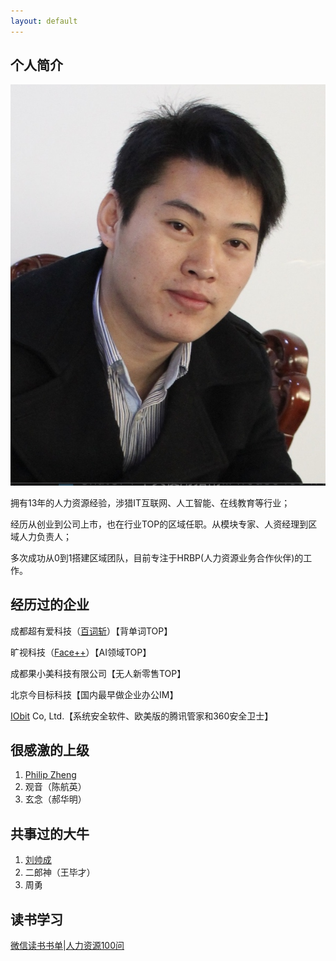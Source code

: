 ```yaml
---
layout: default
---
```


## 个人简介

<img class="profile-picture" src="sherlock.jpeg">

拥有13年的人力资源经验，涉猎IT互联网、人工智能、在线教育等行业；

经历从创业到公司上市，也在行业TOP的区域任职。从模块专家、人资经理到区域人力负责人；

多次成功从0到1搭建区域团队，目前专注于HRBP(人力资源业务合作伙伴)的工作。

## 经历过的企业

成都超有爱科技（[百词斩](https://www.baicizhan.com/)）【背单词TOP】

旷视科技（[Face++](https://www.megvii.com)）【AI领域TOP】

成都果小美科技有限公司【无人新零售TOP】

北京今目标科技【国内最早做企业办公IM】

[IObit](https://www.iobit.com) Co, Ltd.【系统安全软件、欧美版的腾讯管家和360安全卫士】


## 很感激的上级

1. [Philip Zheng](https://www.linkedin.com/in/philip-zheng-7b239813/)
2. 观音（陈航英）
3. 玄念（郝华明）

## 共事过的大牛

1. [刘帅成](http://www.liushuaicheng.org/)
2. 二郎神（王毕才）
3. 周勇

## 读书学习

[微信读书书单]()|[人力资源100问]()

